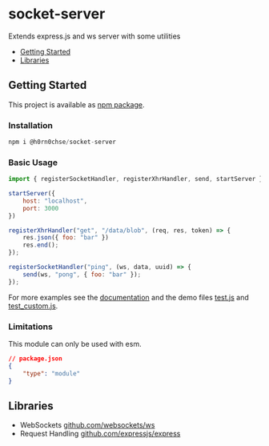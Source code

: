# socket-server
Extends express.js and ws server with some utilities

 * [Getting Started](#getting-started)
 * [Libraries](#libraries)

## Getting Started
This project is available as [npm package](https://www.npmjs.com/package/@h0rn0chse/socket-server).

### Installation
```javascript
npm i @h0rn0chse/socket-server
```
### Basic Usage
```javascript
import { registerSocketHandler, registerXhrHandler, send, startServer } from "@h0rn0chse/socket-server";

startServer({
    host: "localhost",
    port: 3000
})

registerXhrHandler("get", "/data/blob", (req, res, token) => {
    res.json({ foo: "bar" })
    res.end();
});

registerSocketHandler("ping", (ws, data, uuid) => {
    send(ws, "pong", { foo: "bar" });
});
```

For more examples see the [documentation](https://github.com/H0rn0chse/socket-server/wiki) and the demo files [test.js](./demo/test.js) and [test_custom.js](./demo/test_custom.js).

### Limitations
This module can only be used with esm.
```json
// package.json
{
    "type": "module"
}
```

## Libraries
 * WebSockets [github.com/websockets/ws](https://github.com/websockets/ws)
 * Request Handling [github.com/expressjs/express](https://github.com/expressjs/express)
